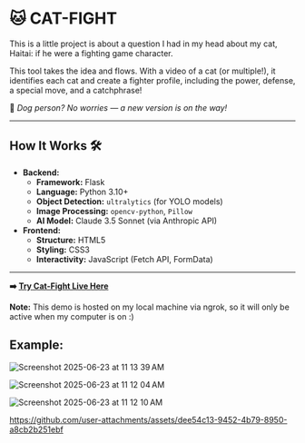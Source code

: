 # 🐱 CAT-FIGHT

This is a little project is about a question I had in my head about my cat, Haitai: if he were a fighting game character.

This tool takes the idea and flows. With a video of a cat (or multiple!), it identifies each cat and create a fighter profile, including the power, defense, a special move, and a catchphrase!

🐶 *Dog person? No worries — a new version is on the way!*

---

## How It Works 🛠️

*   **Backend:**
    *   **Framework:** Flask
    *   **Language:** Python 3.10+
    *   **Object Detection:** `ultralytics` (for YOLO models)
    *   **Image Processing:** `opencv-python`, `Pillow`
    *   **AI Model:** Claude 3.5 Sonnet (via Anthropic API)
*   **Frontend:**
    *   **Structure:** HTML5
    *   **Styling:** CSS3
    *   **Interactivity:** JavaScript (Fetch API, FormData)

---


**➡️ [Try Cat-Fight Live Here](https://a05c-2601-640-8d01-5720-b4a1-7bb2-9838-3ef6.ngrok-free.app/)**

**Note:** This demo is hosted on my local machine via ngrok, so it will only be active when my computer is on :)


## Example:

![Screenshot 2025-06-23 at 11 13 39 AM](https://github.com/user-attachments/assets/14a76734-d87f-46c4-874d-a4ad091886bc)

![Screenshot 2025-06-23 at 11 12 04 AM](https://github.com/user-attachments/assets/6af9257c-da55-4193-8b61-6238011a8d4f)

![Screenshot 2025-06-23 at 11 12 10 AM](https://github.com/user-attachments/assets/45be12a5-e6f3-430a-aa20-1e85dd2d46d1)

https://github.com/user-attachments/assets/dee54c13-9452-4b79-8950-a8cb2b251ebf

